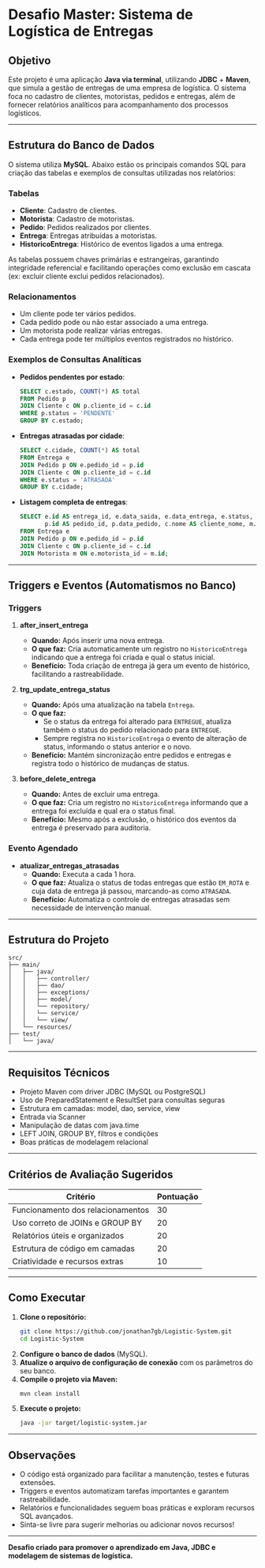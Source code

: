 # Desafio Master: Sistema de Logística de Entregas

## Objetivo

Este projeto é uma aplicação **Java via terminal**, utilizando **JDBC** + **Maven**, que simula a gestão de entregas de uma empresa de logística. O sistema foca no cadastro de clientes, motoristas, pedidos e entregas, além de fornecer relatórios analíticos para acompanhamento dos processos logísticos.

---

## Estrutura do Banco de Dados

O sistema utiliza **MySQL**. Abaixo estão os principais comandos SQL para criação das tabelas e exemplos de consultas utilizadas nos relatórios:

### Tabelas

- **Cliente**: Cadastro de clientes.
- **Motorista**: Cadastro de motoristas.
- **Pedido**: Pedidos realizados por clientes.
- **Entrega**: Entregas atribuídas a motoristas.
- **HistoricoEntrega**: Histórico de eventos ligados a uma entrega.

As tabelas possuem chaves primárias e estrangeiras, garantindo integridade referencial e facilitando operações como exclusão em cascata (ex: excluir cliente exclui pedidos relacionados).

### Relacionamentos

- Um cliente pode ter vários pedidos.
- Cada pedido pode ou não estar associado a uma entrega.
- Um motorista pode realizar várias entregas.
- Cada entrega pode ter múltiplos eventos registrados no histórico.

### Exemplos de Consultas Analíticas

- **Pedidos pendentes por estado**:
  ```sql
  SELECT c.estado, COUNT(*) AS total
  FROM Pedido p
  JOIN Cliente c ON p.cliente_id = c.id
  WHERE p.status = 'PENDENTE'
  GROUP BY c.estado;
  ```

- **Entregas atrasadas por cidade**:
  ```sql
  SELECT c.cidade, COUNT(*) AS total
  FROM Entrega e
  JOIN Pedido p ON e.pedido_id = p.id
  JOIN Cliente c ON p.cliente_id = c.id
  WHERE e.status = 'ATRASADA'
  GROUP BY c.cidade;
  ```

- **Listagem completa de entregas**:
  ```sql
  SELECT e.id AS entrega_id, e.data_saida, e.data_entrega, e.status,
         p.id AS pedido_id, p.data_pedido, c.nome AS cliente_nome, m.nome AS motorista_nome
  FROM Entrega e
  JOIN Pedido p ON e.pedido_id = p.id
  JOIN Cliente c ON p.cliente_id = c.id
  JOIN Motorista m ON e.motorista_id = m.id;
  ```

---

## Triggers e Eventos (Automatismos no Banco)

### Triggers

1. **after_insert_entrega**
   - **Quando:** Após inserir uma nova entrega.
   - **O que faz:** Cria automaticamente um registro no `HistoricoEntrega` indicando que a entrega foi criada e qual o status inicial.
   - **Benefício:** Toda criação de entrega já gera um evento de histórico, facilitando a rastreabilidade.

2. **trg_update_entrega_status**
   - **Quando:** Após uma atualização na tabela `Entrega`.
   - **O que faz:** 
     - Se o status da entrega foi alterado para `ENTREGUE`, atualiza também o status do pedido relacionado para `ENTREGUE`.
     - Sempre registra no `HistoricoEntrega` o evento de alteração de status, informando o status anterior e o novo.
   - **Benefício:** Mantém sincronização entre pedidos e entregas e registra todo o histórico de mudanças de status.

3. **before_delete_entrega**
   - **Quando:** Antes de excluir uma entrega.
   - **O que faz:** Cria um registro no `HistoricoEntrega` informando que a entrega foi excluída e qual era o status final.
   - **Benefício:** Mesmo após a exclusão, o histórico dos eventos da entrega é preservado para auditoria.

### Evento Agendado

- **atualizar_entregas_atrasadas**
  - **Quando:** Executa a cada 1 hora.
  - **O que faz:** Atualiza o status de todas entregas que estão `EM_ROTA` e cuja data de entrega já passou, marcando-as como `ATRASADA`.
  - **Benefício:** Automatiza o controle de entregas atrasadas sem necessidade de intervenção manual.

---

## Estrutura do Projeto

```
src/
├── main/
│   ├── java/
│   │   ├── controller/
│   │   ├── dao/
│   │   ├── exceptions/
│   │   ├── model/
│   │   └── repository/
│   │   └── service/
│   │   └── view/
│   └── resources/
├── test/
│   └── java/
```

---

## Requisitos Técnicos

- Projeto Maven com driver JDBC (MySQL ou PostgreSQL)
- Uso de PreparedStatement e ResultSet para consultas seguras
- Estrutura em camadas: model, dao, service, view
- Entrada via Scanner
- Manipulação de datas com java.time
- LEFT JOIN, GROUP BY, filtros e condições
- Boas práticas de modelagem relacional

---

## Critérios de Avaliação Sugeridos

| Critério                         | Pontuação |
|----------------------------------|-----------|
| Funcionamento dos relacionamentos| 30        |
| Uso correto de JOINs e GROUP BY  | 20        |
| Relatórios úteis e organizados   | 20        |
| Estrutura de código em camadas   | 20        |
| Criatividade e recursos extras   | 10        |

---

## Como Executar

1. **Clone o repositório:**
   ```bash
   git clone https://github.com/jonathan7gb/Logistic-System.git
   cd Logistic-System
   ```
2. **Configure o banco de dados** (MySQL).
3. **Atualize o arquivo de configuração de conexão** com os parâmetros do seu banco.
4. **Compile o projeto via Maven:**
   ```bash
   mvn clean install
   ```
5. **Execute o projeto:**
   ```bash
   java -jar target/logistic-system.jar
   ```

---

## Observações

- O código está organizado para facilitar a manutenção, testes e futuras extensões.
- Triggers e eventos automatizam tarefas importantes e garantem rastreabilidade.
- Relatórios e funcionalidades seguem boas práticas e exploram recursos SQL avançados.
- Sinta-se livre para sugerir melhorias ou adicionar novos recursos!

---

**Desafio criado para promover o aprendizado em Java, JDBC e modelagem de sistemas de logística.**
